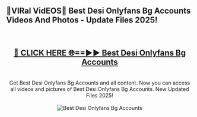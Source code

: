 <h2>🔴VIRal VidEOS🔴 Best Desi Onlyfans Bg Accounts Videos And Photos - Update Files 2025!</h2>
<br>
<div align="center">
<h2><a href="https://virallinks.top/odZfE0" rel="nofollow">🔴 CLICK HERE 🌐==►► Best Desi Onlyfans Bg Accounts</a></h2>
<br>
Get Best Desi Onlyfans Bg Accounts and all content. Now you can access all videos and pictures of Best Desi Onlyfans Bg Accounts. New Updated Files 2025!
<br>
<br>
<a href="https://virallinks.top/odZfE0" rel="nofollow" data-target="animated-image.originalLink"><img src="https://i.imgur.com/dJHk4Zq.gif)" alt="Best Desi Onlyfans Bg Accounts" style="max-width: 100%; display: inline-block;" data-target="animated-image.originalImage"></a>
</div>
<br>
